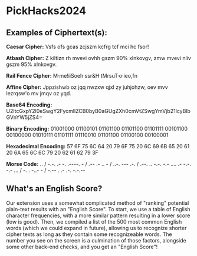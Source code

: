 # PickHacks2024
## Examples of Ciphertext(s):

**Caesar Cipher:** Vsfs ofs gcas zcjszm kcfrg tcf mci hc fsor!

**Atbash Cipher:** Z kiltizn rh mvevi ovhh gszm 90% xlnkovgv, zmw mvevi nliv gszm 95% xlnkovgv.

**Rail Fence Cipher:** M·me!iiSoeh·ssr&H·tMrsuT·o·ieo,fn

**Affine Cipher:** Jppzishwb oz jqq nwzxw qjxl zy juhjohzw, oev mvv lezrqsw'o mv jmqv oz yqd.

**Base64 Encoding:** U2ltcGxpY2l0eSwgY2FycmllZCB0byB0aGUgZXh0cmVtZSwgYmVjb21lcyBlbGVnYW5jZS4=

**Binary Encoding:** 01001000 01100101 01101100 01101100 01101111 00101100 00100000 01010111 01101111 01110010 01101100 01100100 00100001

**Hexadecimal Encoding:** 57 6F 75 6C 64 20 79 6F 75 20 6C 69 6B 65 20 61 20 6A 65 6C 6C 79 20 62 61 62 79 3F

**Morse Code:** .. / -.-. .- -. .----. - / .-- .- .. - / ..-. --- .-. / .--. .. -.-. -.- .... .- -.-. -.- ... / -. . -..- - / -.-- . .- .-. -.-.--



## What's an English Score?

Our extension uses a somewhat complicated method of "ranking" potential plain-text results with an "English Score".
To start, we use a table of English character frequencies, with a more similar pattern resulting in a lower score (low is good).
Then, we compiled a list of the 500 most common English words (which we could expand in future), allowing us to recognize shorter
cipher texts as long as they contain some recognizeable words. The number you see on the screen is a culmination of those factors,
alongside some other back-end checks, and you get an "English Score"! 
